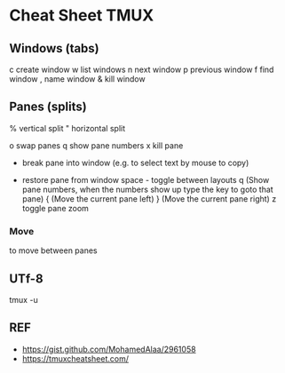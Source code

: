 # Cheat Sheet TMUX

## Windows (tabs)
c  create window
w  list windows
n  next window
p  previous window
f  find window
,  name window
&  kill window

## Panes (splits)
%  vertical split
"  horizontal split

o  swap panes
q  show pane numbers
x  kill pane
+  break pane into window (e.g. to select text by mouse to copy)
-  restore pane from window
   space - toggle between layouts
<prefix> q (Show pane numbers, when the numbers show up type the key to goto that pane)
<prefix> { (Move the current pane left)
<prefix> } (Move the current pane right)
<prefix> z toggle pane zoom
### Move
<arrows> to move between panes
## UTf-8
tmux -u

## REF
- https://gist.github.com/MohamedAlaa/2961058
- https://tmuxcheatsheet.com/
